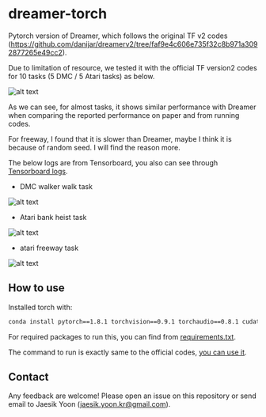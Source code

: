 # dreamer-torch

Pytorch version of Dreamer, which follows the original TF v2 codes (https://github.com/danijar/dreamerv2/tree/faf9e4c606e735f32c8b971a3092877265e49cc2).

Due to limitation of resource, we tested it with the official TF version2 codes for 10 tasks (5 DMC / 5 Atari tasks) as below.

![alt text](https://github.com/jsikyoon/dreamer-torch/blob/main/figs/dreamer-test.png?raw=true)

As we can see, for almost tasks, it shows similar performance with Dreamer when comparing the reported performance on paper and from running codes.

For freeway, I found that it is slower than Dreamer, maybe I think it is because of random seed. I will find the reason more.

The below logs are from Tensorboard, you also can see through [Tensorboard logs](https://tensorboard.dev/experiment/QsJYF8DaTaaLiPJFvqp02Q/#scalars).

- DMC walker walk task

![alt text](https://github.com/jsikyoon/dreamer-torch/blob/main/figs/walker_walk_logs.png?raw=true)


- Atari bank heist task

![alt text](https://github.com/jsikyoon/dreamer-torch/blob/main/figs/bank_heist_logs.png?raw=true)


- atari freeway task

![alt text](https://github.com/jsikyoon/dreamer-torch/blob/main/figs/freeway_logs.png?raw=true)

## How to use
Installed torch with:
```bash
conda install pytorch==1.8.1 torchvision==0.9.1 torchaudio==0.8.1 cudatoolkit=10.2 -c pytorch
```

For required packages to run this, you can find from [requirements.txt](https://github.com/jsikyoon/dreamer-torch/blob/main/requirements.txt). 

The command to run is exactly same to the official codes, [you can use it](https://github.com/danijar/dreamerv2/tree/faf9e4c606e735f32c8b971a3092877265e49cc2#instructions). 

## Contact
Any feedback are welcome! Please open an issue on this repository or send email to Jaesik Yoon (jaesik.yoon.kr@gmail.com).
